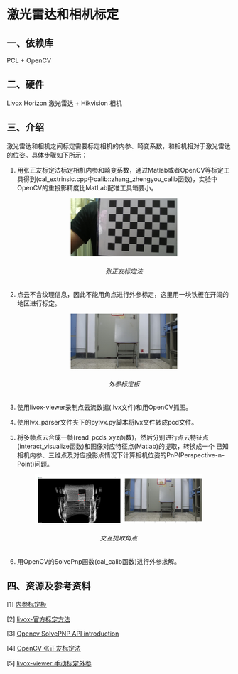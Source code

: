 # 激光雷达和相机标定
## 一、依赖库
PCL + OpenCV

## 二、硬件
Livox Horizon 激光雷达 + Hikvision 相机

## 三、介绍
激光雷达和相机之间标定需要标定相机的内参、畸变系数，和相机相对于激光雷达的位姿。具体步骤如下所示：

1. 用张正友标定法标定相机内参和畸变系数，通过Matlab或者OpenCV等标定工具得到(cal_extrinsic.cpp中calib::zhang_zhengyou_calib函数)，实验中OpenCV的重投影精度比MatLab配准工具箱要小。
   
    <p align="center"><img src=./resources/intrinsic.jpg width=50%></p>

   <h6 align="center">张正友标定法</h6>
   
   
   
2. 点云不含纹理信息，因此不能用角点进行外参标定，这里用一块铁板在开阔的地区进行标定。

    <p align='center'><img src=./resources/2_1.bmp width=50%></p>

    <h6 align="center">外参标定板</h6>

3. 使用livox-viewer录制点云流数据(.lvx文件)和用OpenCV抓图。

4. 使用lvx_parser文件夹下的pylvx.py脚本将lvx文件转成pcd文件。

5. 将多帧点云合成一帧(read_pcds_xyz函数)，然后分别进行点云特征点(interact_visualize函数)和图像对应特征点(Matlab)的提取，转换成一个
  已知相机内参、三维点及对应投影点情况下计算相机位姿的PnP(Perspective-n-Point)问题。

  <p align='center'><img src="./resources/calibration.jpg" width=75%></p>

  <h6 align="center">交互提取角点</h6>

  

6. 用OpenCV的SolvePnp函数(cal_calib函数)进行外参求解。

## 四、资源及参考资料

[1] [内参标定板](./resources/chess_board.png)

[2] [livox-官方标定方法](https://github.com/Livox-SDK/livox_camera_lidar_calibration)

[3] [Opencv SolvePNP API introduction](https://docs.opencv.org/2.4/modules/calib3d/doc/camera_calibration_and_3d_reconstruction.html#bool%20solvePnP)

[4] [OpenCV 张正友标定法](https://blog.csdn.net/dcrmg/article/details/52929669)

[5] [livox-viewer 手动标定外参](https://github.com/Livox-SDK/Livox-SDK/wiki/Calibrate-extrinsic-and-display-under-ros-cn)
